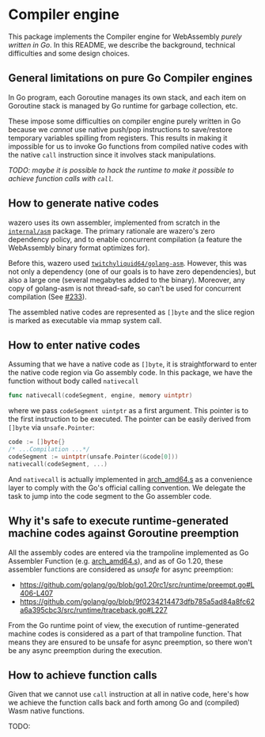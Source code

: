 # Compiler engine

This package implements the Compiler engine for WebAssembly *purely written in Go*.
In this README, we describe the background, technical difficulties and some design choices.

## General limitations on pure Go Compiler engines

In Go program, each Goroutine manages its own stack, and each item on Goroutine
stack is managed by Go runtime for garbage collection, etc.

These impose some difficulties on compiler engine purely written in Go because
we *cannot* use native push/pop instructions to save/restore temporary
variables spilling from registers. This results in making it impossible for us
to invoke Go functions from compiled native codes with the native `call`
instruction since it involves stack manipulations.

*TODO: maybe it is possible to hack the runtime to make it possible to achieve
function calls with `call`.*

## How to generate native codes

wazero uses its own assembler, implemented from scratch in the
[`internal/asm`](../../asm/) package. The primary rationale are wazero's zero
dependency policy, and to enable concurrent compilation (a feature the
WebAssembly binary format optimizes for).

Before this, wazero used [`twitchyliquid64/golang-asm`](https://github.com/twitchyliquid64/golang-asm).
However, this was not only a dependency (one of our goals is to have zero
dependencies), but also a large one (several megabytes added to the binary).
Moreover, any copy of golang-asm is not thread-safe, so can't be used for
concurrent compilation (See [#233](https://github.com/tetratelabs/wazero/issues/233)).

The assembled native codes are represented as `[]byte` and the slice region is
marked as executable via mmap system call.

## How to enter native codes

Assuming that we have a native code as `[]byte`, it is straightforward to enter
the native code region via Go assembly code. In this package, we have the
function without body called `nativecall`

```go
func nativecall(codeSegment, engine, memory uintptr)
```

where we pass `codeSegment uintptr` as a first argument. This pointer is to the
first instruction to be executed. The pointer can be easily derived from
`[]byte` via `unsafe.Pointer`:

```go
code := []byte{}
/* ...Compilation ...*/
codeSegment := uintptr(unsafe.Pointer(&code[0]))
nativecall(codeSegment, ...)
```

And `nativecall` is actually implemented in [arch_amd64.s](./arch_amd64.s)
as a convenience layer to comply with the Go's official calling convention.
We delegate the task to jump into the code segment to the Go assembler code.


## Why it's safe to execute runtime-generated machine codes against Goroutine preemption

All the assembly codes are entered via the trampoline implemented as Go Assembler Function (e.g. [arch_amd64.s](./arch_amd64.s)),
and as of Go 1.20, these assembler functions are considered as _unsafe_ for async preemption:
- https://github.com/golang/go/blob/go1.20rc1/src/runtime/preempt.go#L406-L407
- https://github.com/golang/go/blob/9f0234214473dfb785a5ad84a8fc62a6a395cbc3/src/runtime/traceback.go#L227

From the Go runtime point of view, the execution of runtime-generated machine codes is considered as a part of
that trampoline function. That means they are ensured to be unsafe for async preemption, so there won't be any
async preemption during the execution.

## How to achieve function calls

Given that we cannot use `call` instruction at all in native code, here's how
we achieve the function calls back and forth among Go and (compiled) Wasm
native functions.

TODO:
